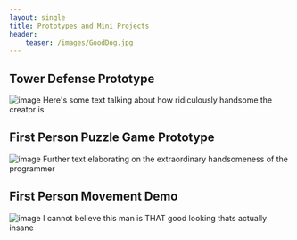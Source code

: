 ```yaml
---
layout: single
title: Prototypes and Mini Projects
header:
    teaser: /images/GoodDog.jpg
---
```



## Tower Defense Prototype
![image](/images/GoodDog.jpg)
Here's some text talking about how ridiculously handsome the creator is

## First Person Puzzle Game Prototype
![image](/images/GoodDog.jpg)
Further text elaborating on the extraordinary handsomeness of the programmer

## First Person Movement Demo
![image](/images/GoodDog.jpg)
I cannot believe this man is THAT good looking thats actually insane




<!--
This is the base Jekyll theme. You can find out more info about customizing your Jekyll theme, as well as basic Jekyll usage documentation at [jekyllrb.com](https://jekyllrb.com/)

You can find the source code for Minima at GitHub:
[jekyll][jekyll-organization] /
[minima](https://github.com/jekyll/minima)

You can find the source code for Jekyll at GitHub:
[jekyll][jekyll-organization] /
[jekyll](https://github.com/jekyll/jekyll)


[jekyll-organization]: https://github.com/jekyll
-->